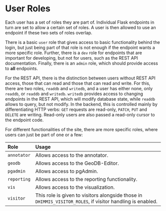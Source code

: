 # User Roles

Each user has a set of roles they are part of. Individual Flask endpoints in
turn are set to allow a certain set of roles. A user is then allowed to use an
endpoint if these two sets of roles overlap.

There is a basic `user` role that gives access to basic functionality behind
the login, but just being part of that role is not enough if the endpoint wants
a more specific role. Further, there is a `dev` role for endpoints that are
important for developing, but not for users, such as the REST API
documentation. Finally, there is an `admin` role, which should provide access
to **all** endpoints.

For the REST API, there is the distinction between users without REST API
access, those that can read and those that can read and write. For this, there
are two roles, `readdb` and `writedb`, and a user has either none, only
`readdb`, or `readdb` and `writedb`. `writedb` provides access to changing
endpoints in the REST API, which will modify database state, while `readdb`
allows to query, but not modify. In the backend, this is controlled mainly by
differentiating HTTP verbs: `GET` requests are read-only, `PATCH`, `PUT` and
`DELETE` are writing. Read-only users are also passed a read-only cursor to the
endpoint code.

For different functionalities of the site, there are more specific roles, where
users can just be part of one or a few:

| Role | Usage |
| :--- | :---- |
| `annotator` | Allows access to the annotator. |
| `geodb` | Allows access to the GeoDB-Editor. |
| `pgadmin` | Allows access to pgAdmin. |
| `reporting` | Allows access to the reporting functionality. |
| `vis` | Allows access to the visualization. |
| `visitor` | This role is given to visitors alongside those in `DHIMMIS_VISITOR_ROLES`, if visitor handling is enabled. |
